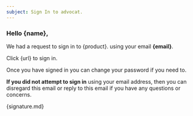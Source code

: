 ```yaml
---
subject: Sign In to advocat.
---
```


### Hello {name},

We had a request to sign in to {product}. using your email **{email}**.

Click {url} to sign in.

Once you have signed in you can change your password if you need to.

**If you did not attempt to sign in** using your email address, then you can disregard this email or reply to this email if you have any questions or concerns.

{signature.md}
